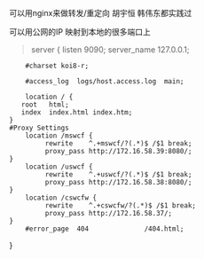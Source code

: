 可以用nginx来做转发/重定向   胡宇恒 韩伟东都实践过

可以用公网的IP 映射到本地的很多端口上

>server {
        listen       9090;
        server_name  127.0.0.1;

        #charset koi8-r;

        #access_log  logs/host.access.log  main;

        location / {
       root   html;
       index  index.html index.htm;
    }
    #Proxy Settings
        location /mswcf {
             rewrite    ^.+mswcf/?(.*)$ /$1 break;
             proxy_pass http://172.16.58.39:8080/;
    }
        location /uswcf {
             rewrite    ^.+uswcf/?(.*)$ /$1 break;
             proxy_pass http://172.16.58.38:8080/;
    }
        location /cswcfw {
             rewrite    ^.+cswcfw/?(.*)$ /$1 break;
             proxy_pass http://172.16.58.37/;
    }    
        #error_page  404              /404.html;
}
